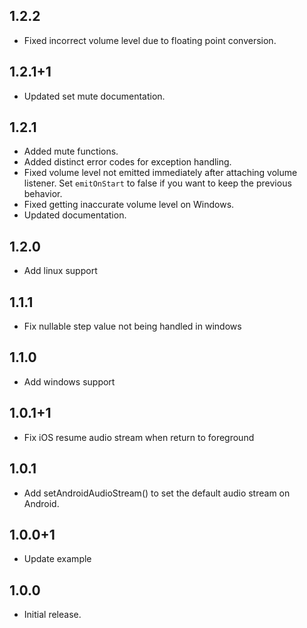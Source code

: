 ## 1.2.2

* Fixed incorrect volume level due to floating point conversion.

## 1.2.1+1

* Updated set mute documentation.

## 1.2.1

* Added mute functions.
* Added distinct error codes for exception handling.
* Fixed volume level not emitted immediately after attaching volume listener. Set `emitOnStart` to
  false if you want to keep the previous behavior.
* Fixed getting inaccurate volume level on Windows.
* Updated documentation.

## 1.2.0

* Add linux support

## 1.1.1

* Fix nullable step value not being handled in windows

## 1.1.0

* Add windows support

## 1.0.1+1

* Fix iOS resume audio stream when return to foreground

## 1.0.1

* Add setAndroidAudioStream() to set the default audio stream on Android.

## 1.0.0+1

* Update example

## 1.0.0

* Initial release.
